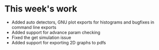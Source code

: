# This week's work

* Added auto detectors, GNU plot exports for histograms and bugfixes in command line exports
* Added support for advance param checking
* Fixed the get simulation issue
* Added support for exporting 2D graphs to pdfs